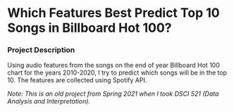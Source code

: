 # Which Features Best Predict Top 10 Songs in Billboard Hot 100?


### Project Description
Using audio features from the songs on the end of year Billboard Hot 100 chart for the years 2010-2020, I try to predict which songs will be in the top 10. The features are collected using Spotify API. 


*Note: This is an old project from Spring 2021 when I took DSCI 521 (Data Analysis and Interpretation).*
